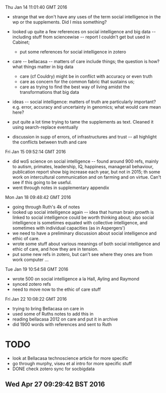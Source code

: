 Thu Jan 14 11:01:40 GMT 2016

- strange that we don't have any uses of the term social intelligence in the wp or the supplements. Did I miss something?
- looked up quite a few references on social intelligence and big data -- including stuff from sciencewise -- report I couldn't get but used in Cabinet; 
    - put some references for social intelligence in zotero
- care -- bellacasa -- matters of care include things; the question is how? what things matter in big data
    - care (cf Couldry) might be in conflict with accuracy or even truth
    - care as concern for the common fabric that sustains us;
    - care as trying to find the best way of living amidst the transformations that big data

- ideas -- social intelligence: matters of truth are particularly important? e.g. error, accuracy and uncertainty in genomics; what would care mean here?
- put quite a lot time trying to tame the supplements as text. Cleaned it using search-replace eventually
- discussion in supp of errors, of infrastructures and trust -- all highlight the conflicts between truth and care


Fri Jan 15 09:52:14 GMT 2016
- did woS science on social intelligence -- found around 900 refs, mainly to autism, primates, leadership, IQ, happiness, managerail behaviour, publication report show big increase each year, but not in 2015; th some work on intercultural communication and on farming and on virtue. Can't see if this going to be useful. 
- went through notes in supplementary appendix


Mon Jan 18 09:48:42 GMT 2016
- going through Ruth's 4k of notes
- looked up social intelligence again -- idea that human brain growth is linked to social intelligence could be worth thinking about; also social intelligence is sometimes equated with collective intelligence, and sometimes with individual capacities (as in Aspergers')
- we need to have a preliminary discussion about social intelligence and ethic of care. 
- wrote some stuff about various meanings of both social intelligence  and ethic of care, and how they are in tension. 
- put some new refs in zotero, but can't see where they ones are  from work computer ... 


Tue Jan 19 10:54:58 GMT 2016
- wrote 500 on social intelligence a la Hall, Ayling and Raymond
- synced zotero refs
- need to move now to the ethic of care stuff


Fri Jan 22 10:08:22 GMT 2016
- trying to bring Bellacasa on care in
- used some of Ruths notes to add this in
- reading bellacasa 2012 on care and put it in archive
- did 1900 words with references and sent to Ruth


# TODO
- look at Bellacasa technoscience article for more specific
- go through murphy, viseu et al intro for more specific stuff
- DONE check zotero sync for socbigdata

## Wed Apr 27 09:29:42 BST 2016

